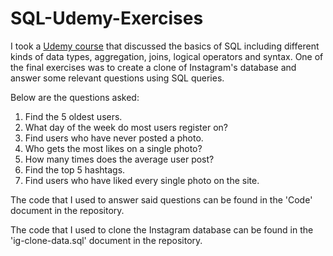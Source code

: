# SQL-Udemy-Exercises

I took a [Udemy course](https://www.udemy.com/the-ultimate-mysql-bootcamp-go-from-sql-beginner-to-expert/learn/v4/) that discussed the basics of SQL including different kinds of data types, aggregation, joins, logical operators and syntax. One of the final exercises was to create a clone of Instagram's database and answer some relevant questions using SQL queries.

Below are the questions asked:

1. Find the 5 oldest users.
2. What day of the week do most users register on?
3. Find users who have never posted a photo.
4. Who gets the most likes on a single photo?
5. How many times does the average user post?
6. Find the top 5 hashtags.
7. Find users who have liked every single photo on the site.

The code that I used to answer said questions can be found in the 'Code' document in the repository.

The code that I used to clone the Instagram database can be found in the 'ig-clone-data.sql' document in the repository.
